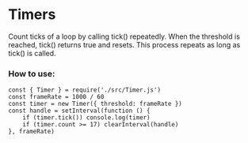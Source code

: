 # Timers

Count ticks of a loop by calling tick() repeatedly. When the threshold is reached, tick() returns true and resets. This process repeats as long as tick() is called.

### How to use:

    const { Timer } = require('./src/Timer.js')
    const frameRate = 1000 / 60
    const timer = new Timer({ threshold: frameRate })
    const handle = setInterval(function () {
        if (timer.tick()) console.log(timer)
        if (timer.count >= 17) clearInterval(handle)
    }, frameRate)
